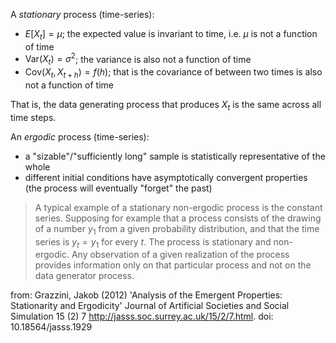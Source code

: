 A _stationary_ process (time-series):

- $E[X_t] = \mu$; the expected value is invariant to time, i.e. $\mu$ is not a function of time
- $\text{Var}(X_t) = \sigma^2$; the variance is also not a function of time
- $\text{Cov}(X_t, X_{t+h}) = f(h)$; that is the covariance of between two times is also not a function of time

That is, the data generating process that produces $X_t$ is the same across all time steps.

An _ergodic_ process (time-series):

- a "sizable"/"sufficiently long" sample is statistically representative of the whole
- different initial conditions have asymptotically convergent properties (the process will eventually "forget" the past)

> A typical example of a stationary non-ergodic process is the constant series. Supposing for example that a process consists of the drawing of a number $y_1$ from a given probability distribution, and that the time series is $y_t = y_1$ for every $t$. The process is stationary and non-ergodic. Any observation of a given realization of the process provides information only on that particular process and not on the data generator process.

from: Grazzini, Jakob (2012) 'Analysis of the Emergent Properties: Stationarity and Ergodicity' Journal of Artificial Societies and Social Simulation 15 (2) 7 <http://jasss.soc.surrey.ac.uk/15/2/7.html>. doi: 10.18564/jasss.1929